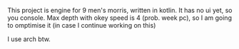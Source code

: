 This project is engine for 9 men's morris, written in kotlin.
It has no ui yet, so you console.
Max depth with okey speed is 4 (prob. week pc), so I am going to omptimise it (in case I continue working on this)

I use arch btw.

